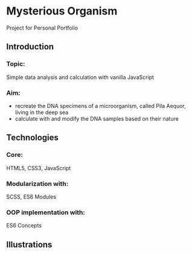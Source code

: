 # Mysterious Organism
Project for Personal Portfolio

## Introduction

### Topic:
Simple data analysis and calculation with vanilla JavaScript

### Aim:
* recreate the DNA specimens of a microorganism, called Pila Aequor, living in the deep sea
* calculate with and modify the DNA samples based on their nature

## Technologies

### Core:
HTML5, CSS3, JavaScript

### Modularization with:
SCSS, ES6 Modules

### OOP implementation with:
ES6 Concepts

## Illustrations

